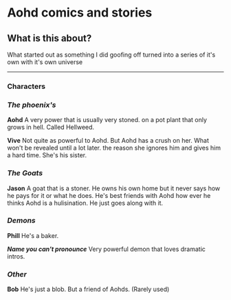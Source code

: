 # Aohd comics and stories

## What is this about?
What started out as something I did goofing off turned into a series of it's own with it's own universe

_____

### Characters
### *The phoenix's*

**Aohd**
A very power that is usually very stoned. on a pot plant that only grows in hell. Called Hellweed.

**Vive**
Not quite as powerful to Aohd. But Aohd has a crush on her. What won't be revealed until a lot later. the reason she ignores him and gives him a hard time. She's his sister.

### *The Goats*

**Jason**
  A goat that is a stoner. He owns his own home but it never says how he pays for it or what he does. He's best friends with Aohd how ever he thinks Aohd is a hulisination. He just goes along with it.

### *Demons*

**Phill**
He's a baker.

***Name you can't pronounce***
Very powerful demon that loves dramatic intros.

### *Other*

**Bob**
He's just a blob. But a friend of Aohds. (Rarely used)
